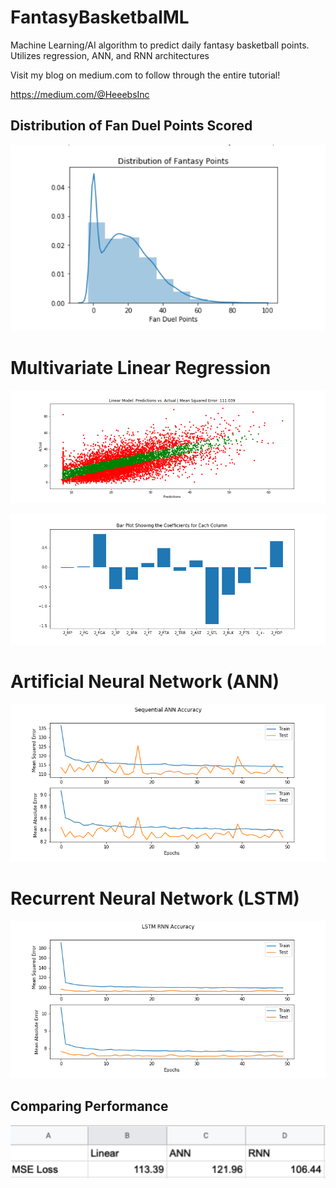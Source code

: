 # FantasyBasketbalML
Machine Learning/AI algorithm to predict daily fantasy basketball points.  Utilizes regression, ANN, and RNN architectures

Visit my blog on medium.com to follow through the entire tutorial! 

https://medium.com/@HeeebsInc

## Distribution of Fan Duel Points Scored
![Distributions](ML_Models/PlotImages/Distributions.png)

# Multivariate Linear Regression
![Linear Scatter](ML_Models/PlotImages/LinearScatter.png)

![Linear Coefficients](ML_Models/PlotImages/LinearCoefficients.png)

# Artificial Neural Network (ANN)
![Loss and Validation ANN](ML_Models/PlotImages/ANNLoss.png)

# Recurrent Neural Network (LSTM)

![Loss and Validation RNN](ML_Models/PlotImages/RNNLoss.png)


## Comparing Performance
![Performace Comparison Linear, ANN, RNN](ML_Models/PlotImages/Performance.png)


